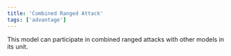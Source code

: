 ```yaml
---
title: 'Combined Ranged Attack'
tags: ['advantage']
---
```

This model can participate in combined ranged attacks with other models in its unit.